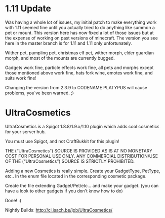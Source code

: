 # 1.11 Update
Was having a whole lot of issues, my initial patch to make everything work with 1.11 seemed fine until you actually tried to do anything like summon a pet or mount. This version here has now fixed a lot of those issues but at the expense of working on past versions of minecraft. The version you see here in the master branch is for 1.11 and 1.11 only unfortunately.

Wither pet, pumpling pet, christmas elf pet, wither morph, elder guardian morph, and most of the mounts are currently bugged.

Gadgets work fine, particle effects work fine, all pets and morphs except those mentioned above work fine, hats fork wine, emotes work fine, and suits work fine! 

Changing the version from 2.3.9 to CODENAME PLATYPUS will cause problems, you've been warned. ;)

# UltraCosmetics
UltraCosmetics is a Spigot 1.8.8/1.9.x/1.10 plugin which adds cool cosmetics for your server hub.

You must use Spigot, and not CraftBukkit for this plugin!

THE (“UltraCosmetics”) SOURCE IS PROVIDED AS IS AT NO MONETARY COST FOR PERSONAL USE ONLY. ANY COMMERCIAL DISTRIBUTION/USE OF THE (“UltraCosmetics”) SOURCE IS STRICTLY PROHIBITED.

Adding a new Cosmetics is really simple.
Create your GadgetType, PetType, etc.. In the enum file located in the corresponding cosmetic package.

Create the file extending Gadget/Pet/etc... and make your gadget. (you can have a look to other gadgets if you don't
know how to do)

Done! :)

Nightly Builds: http://ci.isach.be/job/UltraCosmetics/
